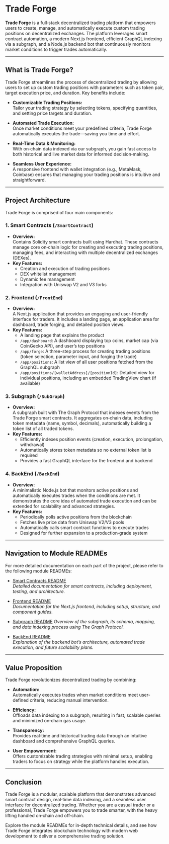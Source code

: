 # Trade Forge

**Trade Forge** is a full‑stack decentralized trading platform that empowers users to create, manage, and automatically execute custom trading positions on decentralized exchanges. The platform leverages smart contract automation, a modern Next.js frontend, efficient GraphQL indexing via a subgraph, and a Node.js backend bot that continuously monitors market conditions to trigger trades automatically.

---

## What is Trade Forge?

Trade Forge streamlines the process of decentralized trading by allowing users to set up custom trading positions with parameters such as token pair, target execution price, and duration. Key benefits include:

- **Customizable Trading Positions:**  
  Tailor your trading strategy by selecting tokens, specifying quantities, and setting price targets and duration.

- **Automated Trade Execution:**  
  Once market conditions meet your predefined criteria, Trade Forge automatically executes the trade—saving you time and effort.

- **Real-Time Data & Monitoring:**  
  With on‑chain data indexed via our subgraph, you gain fast access to both historical and live market data for informed decision‑making.

- **Seamless User Experience:**  
  A responsive frontend with wallet integration (e.g., MetaMask, Coinbase) ensures that managing your trading positions is intuitive and straightforward.

---

## Project Architecture

Trade Forge is comprised of four main components:

### 1. Smart Contracts (`/SmartContract`)
- **Overview:**  
  Contains Solidity smart contracts built using Hardhat. These contracts manage core on‑chain logic for creating and executing trading positions, managing fees, and interacting with multiple decentralized exchanges (DEXes).
- **Key Features:**  
  - Creation and execution of trading positions  
  - DEX whitelist management  
  - Dynamic fee management  
  - Integration with Uniswap V2 and V3 forks

### 2. Frontend (`/FrontEnd`)
- **Overview:**  
  A Next.js application that provides an engaging and user-friendly interface for traders. It includes a landing page, an application area for dashboard, trade forging, and detailed position views.
- **Key Features:**  
  - A landing page that explains the product  
  - `/app/dashboard`: A dashboard displaying top coins, market cap (via CoinGecko API), and user’s top positions  
  - `/app/forge`: A three-step process for creating trading positions (token selection, parameter input, and forging the trade)  
  - `/app/positions`: A list view of all user positions fetched from the GraphQL subgraph  
  - `/app/positions/[walletAddress]/[positionId]`: Detailed view for individual positions, including an embedded TradingView chart (if available)

### 3. Subgraph (`/SubGraph`)
- **Overview:**  
  A subgraph built with The Graph Protocol that indexes events from the Trade Forge smart contracts. It aggregates on‑chain data, including token metadata (name, symbol, decimals), automatically building a token list of all traded tokens.
- **Key Features:**  
  - Efficiently indexes position events (creation, execution, prolongation, withdrawal)  
  - Automatically stores token metadata so no external token list is required  
  - Provides a fast GraphQL interface for the frontend and backend

### 4. BackEnd (`/BackEnd`)
- **Overview:**  
  A minimalistic Node.js bot that monitors active positions and automatically executes trades when the conditions are met. It demonstrates the core idea of automated trade execution and can be extended for scalability and advanced strategies.
- **Key Features:**  
  - Periodically polls active positions from the blockchain  
  - Fetches live price data from Uniswap V2/V3 pools  
  - Automatically calls smart contract functions to execute trades  
  - Designed for further expansion to a production‑grade system

---

## Navigation to Module READMEs

For more detailed documentation on each part of the project, please refer to the following module READMEs:

- [Smart Contracts README](/SmartContract/README.md)  
  _Detailed documentation for smart contracts, including deployment, testing, and architecture._

- [Frontend README](/FrontEnd/my-app/README.md)  
  _Documentation for the Next.js frontend, including setup, structure, and component guides._

- [Subgraph README](/Subgraph/README.md)
  _Overview of the subgraph, its schema, mapping, and data indexing process using The Graph Protocol._

- [BackEnd README](/BackEnd/README.md)  
  _Explanation of the backend bot’s architecture, automated trade execution, and future scalability plans._

---

## Value Proposition

Trade Forge revolutionizes decentralized trading by combining:

- **Automation:**  
  Automatically executes trades when market conditions meet user-defined criteria, reducing manual intervention.

- **Efficiency:**  
  Offloads data indexing to a subgraph, resulting in fast, scalable queries and minimized on‑chain gas usage.

- **Transparency:**  
  Provides real‑time and historical trading data through an intuitive dashboard and comprehensive GraphQL queries.

- **User Empowerment:**  
  Offers customizable trading strategies with minimal setup, enabling traders to focus on strategy while the platform handles execution.

---

## Conclusion

Trade Forge is a modular, scalable platform that demonstrates advanced smart contract design, real‑time data indexing, and a seamless user interface for decentralized trading. Whether you are a casual trader or a professional, Trade Forge empowers you to trade smarter, with the heavy lifting handled on‑chain and off‑chain.

Explore the module READMEs for in‑depth technical details, and see how Trade Forge integrates blockchain technology with modern web development to deliver a comprehensive trading solution.

